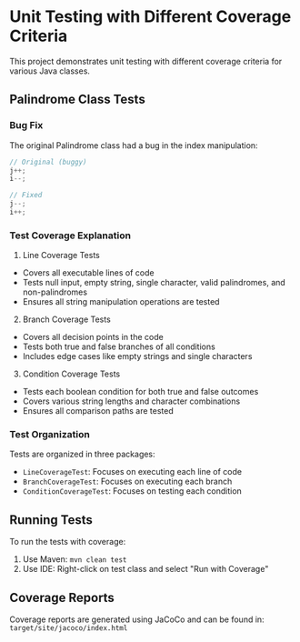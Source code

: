 # Unit Testing with Different Coverage Criteria

This project demonstrates unit testing with different coverage criteria for various Java classes.

## Palindrome Class Tests

### Bug Fix
The original Palindrome class had a bug in the index manipulation:
```java
// Original (buggy)
j++;
i--;

// Fixed
j--;
i++;
```

### Test Coverage Explanation

1. Line Coverage Tests
- Covers all executable lines of code
- Tests null input, empty string, single character, valid palindromes, and non-palindromes
- Ensures all string manipulation operations are tested

2. Branch Coverage Tests
- Covers all decision points in the code
- Tests both true and false branches of all conditions
- Includes edge cases like empty strings and single characters

3. Condition Coverage Tests
- Tests each boolean condition for both true and false outcomes
- Covers various string lengths and character combinations
- Ensures all comparison paths are tested

### Test Organization
Tests are organized in three packages:
- `LineCoverageTest`: Focuses on executing each line of code
- `BranchCoverageTest`: Focuses on executing each branch
- `ConditionCoverageTest`: Focuses on testing each condition

## Running Tests
To run the tests with coverage:
1. Use Maven: `mvn clean test`
2. Use IDE: Right-click on test class and select "Run with Coverage"

## Coverage Reports
Coverage reports are generated using JaCoCo and can be found in:
`target/site/jacoco/index.html` 